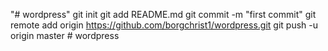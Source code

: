 "# wordpress"  git init git add README.md git commit -m "first commit" git remote add origin https://github.com/borgchrist1/wordpress.git git push -u origin master
#   w o r d p r e s s  
 